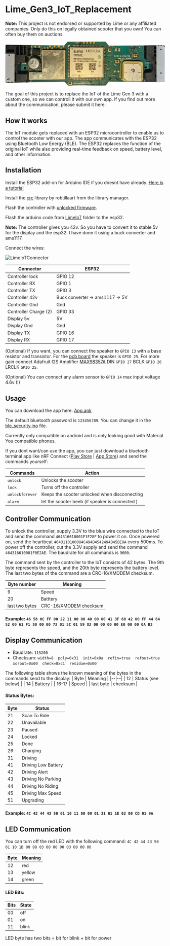 # Lime_Gen3_IoT_Replacement
<b>Note:</b> This project is not endorsed or supported by Lime or any affiliated companies. Only do this on legally obtained scooter that you own! You can often buy them on auctions.

![cover](https://raw.githubusercontent.com/A-Emile/Lime_Gen3_IoT_Replacement/main/iot_original.png)

The goal of this project is to replace the IoT of the Lime Gen 3 with a custom one, so we can controll it with our own app.
If you find out more about the communication, please submit it here.

## How it works
The IoT module gets replaced with an ESP32 microcontroller to enable us to control the scooter with our app. The app communicates with the ESP32 using Bluetooth Low Energy (BLE). The ESP32 replaces the function of the original IoT while also providing real-time feedback on speed, battery level, and other information.

## Installation
Install the ESP32 add-on for Arduino IDE if you doesnt have already. [Here is a tutorial](https://randomnerdtutorials.com/installing-the-esp32-board-in-arduino-ide-windows-instructions/)

Install the [crc](https://github.com/RobTillaart/CRC) library by robtillaart from the library manager.

Flash the controller with [unlocked firmware](https://cloud.scooterhacking.org/release/lime_dropbox/).

Flash the arduino code from [LimeIoT](https://github.com/A-Emile/Lime_Gen3_IoT_Replacement/tree/main/LimeIoT) folder to the esp32.


<b>Note:</b> The controller gives you 42v. So you have to convert it to stable 5v for the display and the esp32. I have done it using a buck converter and ams1117.

Connect the wires:

![LimeIoTConnector](https://user-images.githubusercontent.com/76005215/227743332-2c972cca-d37c-4bcd-b67e-097f84796bc5.jpg)

| Connector | ESP32 |
| -------- | ------- |
| Controller lock  | GPIO 12   |
| Controller RX    | GPIO 1    |
| Controller TX    | GPIO 3    |
| Controller 42v   | Buck converter -> ams1117 -> 5V |
| Controller Gnd   | Gnd       |
| Controller Charge (2) | GPIO 33 |
| Display 5v       | 5V        |
| Display Gnd      | Gnd       |
| Display TX       | GPIO 16   |
| Display RX       | GPIO 17   |

(Optional) If you want, you can connect the speaker to `GPIO 13` with a base resistor and transistor. For the [pcb board](https://scootertalk.org/forum/viewtopic.php?t=5474&start=188) the speaker is `GPIO 25`. For more gain connect Adafruit I2S Amplifier [MAX98357A](https://www.adafruit.com/product/3006) DIN `GPIO 27` BCLK `GPIO 26` LRCLK `GPIO 25`.

(Optional) You can connect any alarm sensor to `GPIO 14` max input voltage 4.6v (!)

## Usage
You can download the app here: [App.apk](https://github.com/A-Emile/Lime_Gen3_IoT_Replacement/raw/main/App.apk)

The default bluetooth password is `123456789`. You can change it in the [ble_security.ino](https://github.com/A-Emile/Lime_Gen3_IoT_Replacement/blob/main/LimeIoT/ble_security.ino) file.

Currently only compatible on android and is only looking good with Material You compatible phones.

If you dont want/can use the app, you can just download a bluetooth terminal app like nRF Connect ([Play Store](https://play.google.com/store/apps/details?id=no.nordicsemi.android.mcp&amp;hl=de&amp;gl=US) | [App Store](https://apps.apple.com/de/app/nrf-connect-for-mobile/id1054362403)) and send the commands yourself:

| Commands | Action |
| -------- | ------- |
| `unlock`  | Unlocks the scooter |
| `lock`    | Turns off the controller |
| `unlockforever`    | Keeps the scooter unlocked when disconnecting |
| `alarm`   | let the scooter beeb (if speaker is connected ) |

## Controller Communication
To unlock the controller, supply 3.3V to the blue wire connected to the IoT and send the command `464316610001F1F28F` to power it on. Once powered on, send the heartbeat `4643110100084C494D4542494B45BE8A` every 500ms. To power off the controller, cut the 3.3V supply and send the command `464316610001F0E2AE`. The baudrate for all commands is `9600`.

The command sent by the controller to the IoT consists of 42 bytes. The 9th byte represents the speed, and the 20th byte represents the battery level. The last two bytes of the command are a CRC-16/XMODEM checksum.

| Byte number | Meaning |
|--|--|
| 9 | Speed |
| 20 | Batttery |
| last two bytes | CRC-16/XMODEM checksum |

#### Example: `46 58 0C FF 00 22 11 00 00 40 00 00 41 3F 60 42 00 FF 44 64 52 00 61 F1 80 00 00 72 01 5C 01 59 82 00 00 00 00 E0 00 00 0A B3`


## Display Communication
- Baudrate: `115200`
- Checksum: `width=8  poly=0x31  init=0x0a  refin=true  refout=true  xorout=0x00  check=0xc1  residue=0x00`

The following table shows the known meaning of the bytes in the commands send to the display:
| Byte | Meaning |
|--|--|
| 12 | Status (see below) |
| 14 | Battery |
| 16-17 | Speed |
| last byte | checksum |


#### Status Bytes:
| Byte | Status |
|--|--|
| 21 | Scan To Ride |
| 22 | Unavailable |
| 23 | Paused |
| 24 | Locked |
| 25 | Done |
| 26 | Charging |
| 31 | Driving |
| 41 | Driving Low Battery |
| 42 | Driving Alert |
| 43 | Driving No Parking |
| 44 | Driving No Riding |
| 45 | Driving Max Speed |
| 51 | Upgrading |

#### Example: `4C 42 44 43 50 01 10 11 00 09 01 31 01 1E 02 00 CD 01 9A`


## LED Communication

You can turn off the red LED with the following command: `4C 42 44 43 50 01 10 1B 00 08 03 00 00 00 03 00 00 00`

| Byte | Meaning |
|--|--|
| 12 | red |
| 13 | yellow |
| 14 | green |


#### LED Bits:
| Bits | State |
|--|--|
| 00 | off |
| 01 | on |
| 11 | blink |

LED byte has two bits = bit for blink + bit for power
